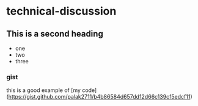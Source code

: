 # technical-discussion



## This is a second heading

* one
* two
* three

### gist 

this is a good example of [my code] (https://gist.github.com/palak2711/b4b86584d657dd12d66c139cf5edcf11)
